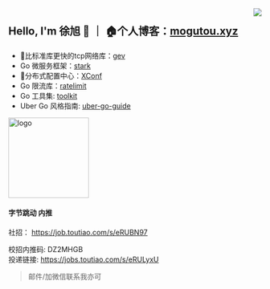 
<img align="right" src="https://github-readme-stats.vercel.app/api?username=allenxuxu&show_icons=true&icon_color=805AD5&text_color=718096&bg_color=ffffff" />

## Hello, I'm 徐旭 👋  ｜ 🏠个人博客：[mogutou.xyz](https://mogutou.xyz)

- 🚀比标准库更快的tcp网络库：[gev](https://github.com/Allenxuxu/gev)
- Go 微服务框架：[stark](https://github.com/Allenxuxu/stark)
- 📃分布式配置中心：[XConf](https://github.com/micro-in-cn/XConf)
- Go 限流库：[ratelimit](https://github.com/Allenxuxu/ratelimit)
- Go 工具集: [toolkit](https://github.com/Allenxuxu/toolkit)
- Uber Go 风格指南: [uber-go-guide](https://github.com/Allenxuxu/uber-go-guide)

<img src="https://github-profile-trophy.vercel.app/?username=allenxuxu&&theme=flat&column=7&margin-w=10" alt="logo" height="160" align="center" />

#### 字节跳动 内推

社招： https://job.toutiao.com/s/eRUBN97

校招内推码: DZ2MHGB  
投递链接: https://jobs.toutiao.com/s/eRULyxU

> 邮件/加微信联系我亦可
